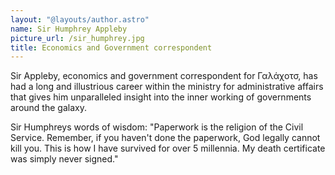 ```yaml
---
layout: "@layouts/author.astro"
name: Sir Humphrey Appleby
picture_url: /sir_humphrey.jpg
title: Economics and Government correspondent
---
```


Sir Appleby, economics and government correspondent for Γαλάχοτσ, has had a long and illustrious career within the ministry for administrative affairs that gives him unparalleled insight into the inner working of governments around the galaxy.

Sir Humphreys words of wisdom: "Paperwork is the religion of the Civil Service. Remember, if you haven't done the paperwork, God legally cannot kill you. This is how I have survived for over 5 millennia. My death certificate was simply never signed."
